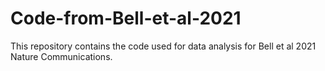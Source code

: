 # Code-from-Bell-et-al-2021
This repository contains the code used for data analysis for Bell et al 2021 Nature Communications.
